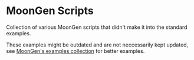 # MoonGen Scripts
Collection of various MoonGen scripts that didn't make it into the standard examples.

These examples might be outdated and are not neccessarily kept updated, see [MoonGen's examples collection](https://github.com/emmericp/MoonGen/tree/master/examples) for better examples.
